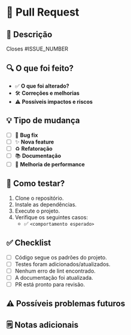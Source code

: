# 🚀 Pull Request

## 📌 Descrição

<!-- Explique detalhadamente as mudanças feitas neste PR. -->

Closes #ISSUE_NUMBER

## 🔍 O que foi feito?

- ✅ **O que foi alterado?**
- 🛠️ **Correções e melhorias**
- ⚠️ **Possíveis impactos e riscos**

## 💡 Tipo de mudança

- [ ] 🐞 **Bug fix**
- [ ] ✨ **Nova feature**
- [ ] ♻️ **Refatoração**
- [ ] 📚 **Documentação**
- [ ] 🚀 **Melhoria de performance**

## 🧪 Como testar?

1. Clone o repositório.
2. Instale as dependências.
3. Execute o projeto.
4. Verifique os seguintes casos:
   - ✅ `<comportamento esperado>`

## ✅ Checklist

- [ ] Código segue os padrões do projeto.
- [ ] Testes foram adicionados/atualizados.
- [ ] Nenhum erro de lint encontrado.
- [ ] A documentação foi atualizada.
- [ ] PR está pronto para revisão.

## ⚠️ Possíveis problemas futuros

## 🗒️ Notas adicionais